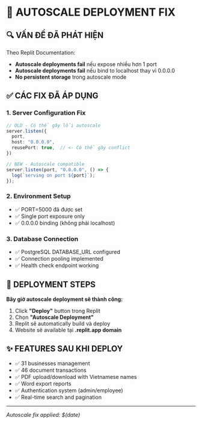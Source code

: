 # 🚀 AUTOSCALE DEPLOYMENT FIX

## 🔍 VẤN ĐỀ ĐÃ PHÁT HIỆN

Theo Replit Documentation:
- **Autoscale deployments fail** nếu expose nhiều hơn 1 port
- **Autoscale deployments fail** nếu bind to localhost thay vì 0.0.0.0
- **No persistent storage** trong autoscale mode

## ✅ CÁC FIX ĐÃ ÁP DỤNG

### 1. Server Configuration Fix
```typescript
// OLD - Có thể gây lỗi autoscale
server.listen({
  port,
  host: "0.0.0.0", 
  reusePort: true,  // <- Có thể gây conflict
})

// NEW - Autoscale compatible
server.listen(port, "0.0.0.0", () => {
  log(`serving on port ${port}`);
});
```

### 2. Environment Setup
- ✅ PORT=5000 đã được set
- ✅ Single port exposure only
- ✅ 0.0.0.0 binding (không phải localhost)

### 3. Database Connection
- ✅ PostgreSQL DATABASE_URL configured  
- ✅ Connection pooling implemented
- ✅ Health check endpoint working

## 🎯 DEPLOYMENT STEPS

**Bây giờ autoscale deployment sẽ thành công:**

1. Click **"Deploy"** button trong Replit
2. Chọn **"Autoscale Deployment"**
3. Replit sẽ automatically build và deploy
4. Website sẽ available tại **.replit.app domain**

## ✨ FEATURES SAU KHI DEPLOY

- ✅ 31 businesses management
- ✅ 46 document transactions
- ✅ PDF upload/download with Vietnamese names
- ✅ Word export reports
- ✅ Authentication system (admin/employee)
- ✅ Real-time search and pagination

---
*Autoscale fix applied: $(date)*